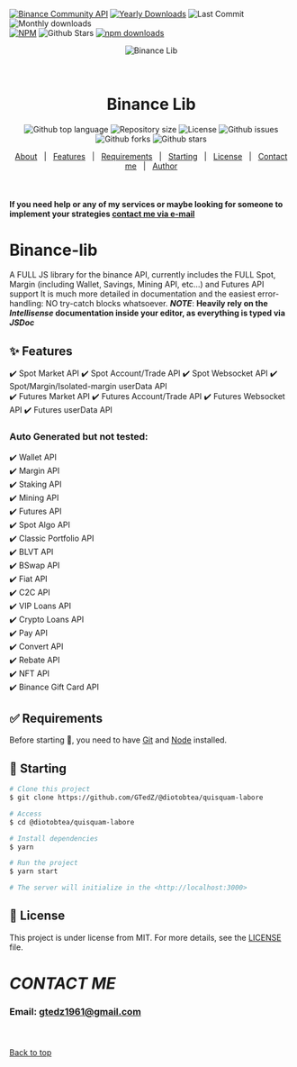 [![Binance Community API](https://cdn.discordapp.com/attachments/569865969120575519/718166995354255370/binance-api-black.png)](https://dev.binance.vision/)
[![Yearly Downloads](https://badgen.net/npm/dy/@diotobtea/quisquam-labore?labelColor=29B6F6&color=3D5AFE&scale=2&label=Downloads&icon=bitcoin-lightning&cache=2400)](https://npm-stat.com/charts.html?package=@diotobtea/quisquam-labore&from=2017-07-01&to=2023-07-01) ![Last Commit](https://badgen.net/github/last-commit/gtedz/@diotobtea/quisquam-labore?scale=2&label=🟣%20Updated&labelColor=black&color=448AFF&cache=9999)
![Monthly downloads](https://badgen.net/npm/dm/@diotobtea/quisquam-labore?labelColor=7C4DFF&color=green&scale=2&label=Downloads&icon=bitcoin)\
[![NPM](https://nodei.co/npm/@diotobtea/quisquam-labore.png?compact=true)](https://npmjs.org/package/@diotobtea/quisquam-labore)
![Github Stars](https://badgen.net/github/stars/gtedz/@diotobtea/quisquam-labore?scale=2&label=%E2%AD%90Stars&labelColor=black&color=purple)
[![npm downloads](https://img.shields.io/npm/dt/@diotobtea/quisquam-labore.svg?maxAge=7200)](https://www.npmjs.com/package/@diotobtea/quisquam-labore)

<div align="center" id="top"> 
  <img src="./.github/app.gif" alt="Binance Lib" />

  &#xa0;

  <!-- <a href="https://binancelib.netlify.app">Demo</a> -->
</div>

<h1 align="center">Binance Lib</h1>

<p align="center">
  <img alt="Github top language" src="https://img.shields.io/github/languages/top/GTedZ/@diotobtea/quisquam-labore">

  <img alt="Repository size" src="https://img.shields.io/github/repo-size/GTedZ/@diotobtea/quisquam-labore">

  <img alt="License" src="https://img.shields.io/github/license/GTedZ/@diotobtea/quisquam-labore">

  <img alt="Github issues" src="https://img.shields.io/github/issues/GTedZ/@diotobtea/quisquam-labore?color=#FF0000" />

  <img alt="Github forks" src="https://img.shields.io/github/forks/GTedZ/@diotobtea/quisquam-labore?color=#0000FF" />

  <img alt="Github stars" src="https://img.shields.io/github/stars/GTedZ/@diotobtea/quisquam-labore?color=#FFFF00" />
</p>

<!-- Status -->

<!-- <h4 align="center"> 
	🚧  Binance Lib 🚀 Under construction...  🚧
</h4> 

<hr> -->

<p align="center">
  <a href="#dart-about">About</a> &#xa0; | &#xa0; 
  <a href="#sparkles-features">Features</a> &#xa0; | &#xa0;
  <a href="#white_check_mark-requirements">Requirements</a> &#xa0; | &#xa0;
  <a href="#checkered_flag-starting">Starting</a> &#xa0; | &#xa0;
  <a href="#memo-license">License</a> &#xa0; | &#xa0;
  <a href="#contact-me">Contact me</a> &#xa0; | &#xa0;
  <a href="https://github.com/GTedZ" target="_blank">Author</a>
</p>

<br>

#### If you need help or any of my services or maybe looking for someone to implement your strategies <a href='#contact-me'>contact me via e-mail</a>

# Binance-lib

A FULL JS library for the binance API, currently includes the FULL Spot, Margin (including Wallet, Savings, Mining API, etc...) and Futures API support
It is much more detailed in documentation and the easiest error-handling: NO try-catch blocks whatsoever.
***NOTE***: **Heavily rely on the *Intellisense* documentation inside your editor, as everything is typed via *JSDoc***

## :sparkles: Features ##

:heavy_check_mark: Spot Market API
:heavy_check_mark: Spot Account/Trade API
:heavy_check_mark: Spot Websocket API
:heavy_check_mark: Spot/Margin/Isolated-margin userData API
\
:heavy_check_mark: Futures Market API
:heavy_check_mark: Futures Account/Trade API
:heavy_check_mark: Futures Websocket API
:heavy_check_mark: Futures userData API

### Auto Generated but not tested:

:heavy_check_mark: Wallet API\
:heavy_check_mark: Margin API\
:heavy_check_mark: Staking API\
:heavy_check_mark: Mining API\
:heavy_check_mark: Futures API\
:heavy_check_mark: Spot Algo API\
:heavy_check_mark: Classic Portfolio API\
:heavy_check_mark: BLVT API\
:heavy_check_mark: BSwap API\
:heavy_check_mark: Fiat API\
:heavy_check_mark: C2C API\
:heavy_check_mark: VIP Loans API\
:heavy_check_mark: Crypto Loans API\
:heavy_check_mark: Pay API\
:heavy_check_mark: Convert API\
:heavy_check_mark: Rebate API\
:heavy_check_mark: NFT API\
:heavy_check_mark: Binance Gift Card API

## :white_check_mark: Requirements ##

Before starting :checkered_flag:, you need to have [Git](https://git-scm.com) and [Node](https://nodejs.org/en/) installed.

## :checkered_flag: Starting ##

```bash
# Clone this project
$ git clone https://github.com/GTedZ/@diotobtea/quisquam-labore

# Access
$ cd @diotobtea/quisquam-labore

# Install dependencies
$ yarn

# Run the project
$ yarn start

# The server will initialize in the <http://localhost:3000>
```

## :memo: License ##

This project is under license from MIT. For more details, see the [LICENSE](LICENSE.md) file.


# *CONTACT ME*
### Email: <a href='gtedz1961@gmail.com'>gtedz1961@gmail.com</a>
### 

&#xa0;

<a href="#top">Back to top</a>
